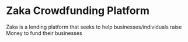 # Zaka Crowdfunding Platform

Zaka is a lending platform that seeks to help businesses/individuals raise Money to fund their businesses
